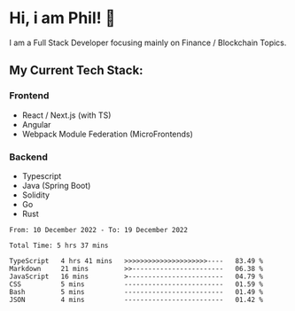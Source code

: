 # Hi, i am Phil! 👋
I am a Full Stack Developer focusing mainly on Finance / Blockchain Topics.

## My Current Tech Stack:

### Frontend
- React / Next.js (with TS)
- Angular
- Webpack Module Federation (MicroFrontends)

### Backend
- Typescript
- Java (Spring Boot)
- Solidity
- Go
- Rust

<!--START_SECTION:waka-->

```text
From: 10 December 2022 - To: 19 December 2022

Total Time: 5 hrs 37 mins

TypeScript   4 hrs 41 mins   >>>>>>>>>>>>>>>>>>>>>----   83.49 %
Markdown     21 mins         >>-----------------------   06.38 %
JavaScript   16 mins         >------------------------   04.79 %
CSS          5 mins          -------------------------   01.59 %
Bash         5 mins          -------------------------   01.49 %
JSON         4 mins          -------------------------   01.42 %
```

<!--END_SECTION:waka-->
